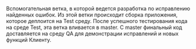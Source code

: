 Вспомогательная ветка, в которой ведется разработка по исправлению найденных ошибок.
Из этой ветки происходит сборка приложения, которое деплоится на Test среду.
После успешного тестирования кода на среде Test, эта ветка вливается в master.
С master финальный код доставляется на среду QA для демонстрации исправлений и новых функций Клиенту.
